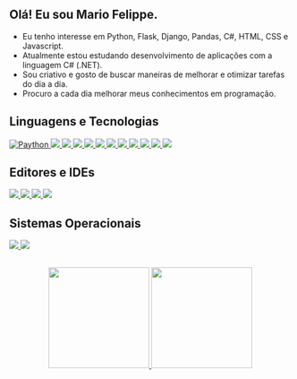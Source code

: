 ## Olá! Eu sou Mario Felippe.

- Eu tenho interesse em Python, Flask, Django, Pandas, C#, HTML, CSS e Javascript.
- Atualmente estou estudando desenvolvimento de aplicações com a linguagem C# (.NET). 
- Sou criativo e gosto de buscar maneiras de melhorar e otimizar tarefas do dia a dia.
- Procuro a cada dia melhorar meus conhecimentos em programação.
## Linguagens e Tecnologias

<div>
  <a href="https://github.com/mariofelippe">
    <img alt="Paython" src="https://img.shields.io/badge/python-3670A0?style=for-the-badge&logo=python&logoColor=ffdd54"/>
    <img src="https://img.shields.io/badge/Django-092E20?style=for-the-badge&logo=django&logoColor=white"/>
    <img src="https://img.shields.io/badge/Flask-000000?style=for-the-badge&logo=flask&logoColor=white"/>
    <img src="https://img.shields.io/badge/pandas-%23150458.svg?style=for-the-badge&logo=pandas&logoColor=white"/>
    <img src="https://img.shields.io/badge/MySQL-00000F?style=for-the-badge&logo=mysql&logoColor=white"/>
    <img src="https://img.shields.io/badge/c%23-%23239120.svg?style=for-the-badge&logo=c-sharp&logoColor=white"/>
    <img src="https://img.shields.io/badge/.NET-5C2D91?style=for-the-badge&logo=.net&logoColor=white"/>
    <img src="https://img.shields.io/badge/html5-%23E34F26.svg?style=for-the-badge&logo=html5&logoColor=white"/>
    <img src="https://img.shields.io/badge/git-%23F05033.svg?style=for-the-badge&logo=git&logoColor=white"/>
    <img src="https://img.shields.io/badge/github-%23121011.svg?style=for-the-badge&logo=github&logoColor=white"/>
    <img src="https://img.shields.io/badge/shell_script-%23121011.svg?style=for-the-badge&logo=gnu-bash&logoColor=white"/>
    <img src="https://img.shields.io/badge/Postman-FF6C37?style=for-the-badge&logo=postman&logoColor=white"/>
  </a>
</div>

## Editores e IDEs

<div>
  <a href="https://github.com/mariofelippe">
    <img src="https://img.shields.io/badge/Visual%20Studio-5C2D91.svg?style=for-the-badge&logo=visual-studio&logoColor=white"/>
    <img src="https://img.shields.io/badge/Visual%20Studio%20Code-0078d7.svg?style=for-the-badge&logo=visual-studio-code&logoColor=white"/>
    <img src="https://img.shields.io/badge/sublime_text-%23575757.svg?style=for-the-badge&logo=sublime-text&logoColor=important"/>
    <img src="https://img.shields.io/badge/jupyter-%23FA0F00.svg?style=for-the-badge&logo=jupyter&logoColor=white"/>
  </a>
</div>


## Sistemas Operacionais
<div>
  <a href="https://github.com/mariofelippe">
    <img src="https://img.shields.io/badge/Windows-0078D6?style=for-the-badge&logo=windows&logoColor=white"/>
    <img src="https://img.shields.io/badge/Linux-FCC624?style=for-the-badge&logo=linux&logoColor=black"/>
  </a>
</div>

##

<div align="center">
  <a href="https://github.com/mariofelippe">
  <img height="180em" src="https://github-readme-stats.vercel.app/api?username=mariofelippe&show_icons=true&count_private=true&include_all_commits=true&hide_title=true"/>
  <img height="180em" src="https://github-readme-stats.vercel.app/api/top-langs/?username=mariofelippe&layout=compact&custom_title=Linguagens%20mais%20utilizadas"/>
  </a>
</div>

